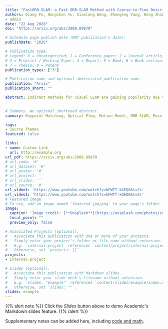 ```yaml
---
title: "FastORB-SLAM: a Fast ORB-SLAM Method with Coarse-to-Fine Descriptor Independent Keypoint Matching"
authors: Qiang Fu, Hongshan Yu, Xiaolong Wang, Zhengeng Yang, Hong Zhang, Ajmal Mian
- admin
date: "22 Aug 2020"
doi: "https://arxiv.org/abs/2008.09870"

# Schedule page publish date (NOT publication's date).
publishDate: "2020"

# Publication type.
# Legend: 0 = Uncategorized; 1 = Conference paper; 2 = Journal article;
# 3 = Preprint / Working Paper; 4 = Report; 5 = Book; 6 = Book section;
# 7 = Thesis; 8 = Patent
publication_types: ["3"]

# Publication name and optional abbreviated publication name.
publication: "Arxiv"
publication_short: ""

abstract: Indirect methods for visual SLAM are gaining popularity due to their robustness to varying environments. ORB-SLAM2 is a benchmark method in this domain, however, the computation of descriptors in ORB-SLAM2 is time-consuming and the descriptors cannot be reused unless a frame is selected as a keyframe. To overcome these problems, we present FastORB-SLAM which is light-weight and efficient as it tracks keypoints between adjacent frames without computing descriptors. To achieve this, a two-stage coarse-to-fine descriptor independent keypoint matching method is proposed based on sparse optical flow. In the first stage, we first predict initial keypoint correspondences via a uniform acceleration motion model and then robustly establish the correspondences via a pyramid-based sparse optical flow tracking method. In the second stage, we leverage motion smoothness and the epipolar constraint to refine the correspondences. In particular, our method computes descriptors only for keyframes. We test FastORB-SLAM with an RGBD camera on TUM and ICL-NUIM datasets and compare its accuracy and efficiency to nine existing RGBD SLAM methods. Qualitative and quantitative results show that our method achieves state-of-the-art performance in accuracy and is about twice as fast as the ORB-SLAM2
.

# Summary. An optional shortened abstract.
summary: Keypoint Matching, Optical Flow, Motion Model, ORB SLAM, Pose Estimation, Visual SLAM

tags:
- Source Themes
featured: false

links:
- name: Custom Link
  url: http://example.org
url_pdf: https://arxiv.org/abs/2008.09870
# url_code: '#'
# url_dataset: '#'
# url_poster: '#'
# url_project: ''
# url_slides: ''
# url_source: '#'
url_video1: 'https://www.youtube.com/watch?v=bFWTT-kGEQ0&t=2s'
url_video1: 'https://www.youtube.com/watch?v=bFWTT-kGEQ0&t=2s'
# Featured image
# To use, add an image named `featured.jpg/png` to your page's folder. 
image:
  caption: 'Image credit: [**Unsplash**](https://unsplash.com/photos/s9CC2SKySJM)'
  focal_point: ""
  preview_only: false

# Associated Projects (optional).
#   Associate this publication with one or more of your projects.
#   Simply enter your project's folder or file name without extension.
#   E.g. `internal-project` references `content/project/internal-project/index.md`.
#   Otherwise, set `projects: []`.
projects:
- internal-project

# Slides (optional).
#   Associate this publication with Markdown slides.
#   Simply enter your slide deck's filename without extension.
#   E.g. `slides: "example"` references `content/slides/example/index.md`.
#   Otherwise, set `slides: ""`.
slides: example
---
```


{{% alert note %}}
Click the *Slides* button above to demo Academic's Markdown slides feature.
{{% /alert %}}

Supplementary notes can be added here, including [code and math](https://sourcethemes.com/academic/docs/writing-markdown-latex/).


